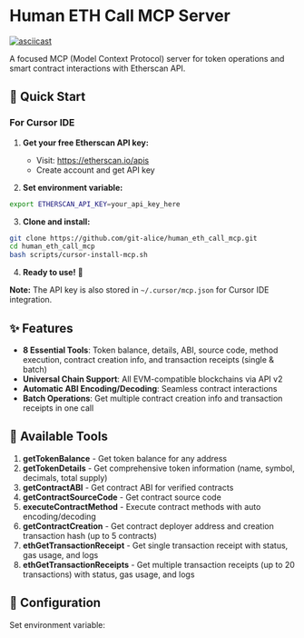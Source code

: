 # Human ETH Call MCP Server

[![asciicast](https://asciinema.org/a/rcqanivzNeegQkYm8VFImiucd.svg)](https://asciinema.org/a/rcqanivzNeegQkYm8VFImiucd)

A focused MCP (Model Context Protocol) server for token operations and smart contract interactions with Etherscan API.

## 🚀 Quick Start

### For Cursor IDE

1. **Get your free Etherscan API key:**
   - Visit: https://etherscan.io/apis
   - Create account and get API key

2. **Set environment variable:**
```bash
export ETHERSCAN_API_KEY=your_api_key_here
```

3. **Clone and install:**
```bash
git clone https://github.com/git-alice/human_eth_call_mcp.git
cd human_eth_call_mcp
bash scripts/cursor-install-mcp.sh
```

4. **Ready to use!** 🎉

**Note:** The API key is also stored in `~/.cursor/mcp.json` for Cursor IDE integration.


## ✨ Features

- **8 Essential Tools**: Token balance, details, ABI, source code, method execution, contract creation info, and transaction receipts (single & batch)
- **Universal Chain Support**: All EVM-compatible blockchains via API v2
- **Automatic ABI Encoding/Decoding**: Seamless contract interactions
- **Batch Operations**: Get multiple contract creation info and transaction receipts in one call

## 🔧 Available Tools

1. **getTokenBalance** - Get token balance for any address
2. **getTokenDetails** - Get comprehensive token information (name, symbol, decimals, total supply)
3. **getContractABI** - Get contract ABI for verified contracts
4. **getContractSourceCode** - Get contract source code
5. **executeContractMethod** - Execute contract methods with auto encoding/decoding
6. **getContractCreation** - Get contract deployer address and creation transaction hash (up to 5 contracts)
7. **ethGetTransactionReceipt** - Get single transaction receipt with status, gas usage, and logs
8. **ethGetTransactionReceipts** - Get multiple transaction receipts (up to 20 transactions) with status, gas usage, and logs

## 📝 Configuration

Set environment variable:
```